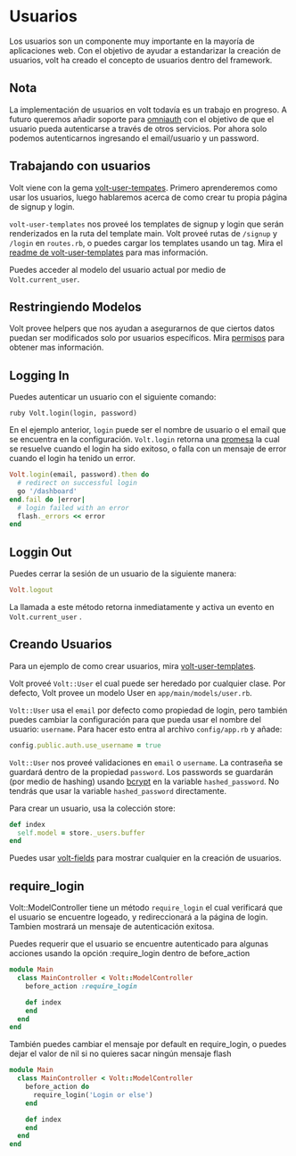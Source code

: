 # Usuarios

Los usuarios son un componente muy importante en la mayoría de aplicaciones web. Con el objetivo de ayudar a estandarizar la creación de usuarios, volt ha creado el concepto de usuarios dentro del framework.

## Nota

La implementación de usuarios en volt todavía es un trabajo en progreso.  A futuro queremos añadir soporte para [omniauth](https://github.com/intridea/omniauth) con el objetivo de que el usuario pueda autenticarse a través de otros servicios. Por ahora solo podemos autenticarnos ingresando el email/usuario y un password.

## Trabajando con usuarios

Volt viene con la gema [volt-user-tempates](https://github.com/voltrb/volt-user-templates).  Primero aprenderemos como usar los usuarios, luego hablaremos acerca de como crear tu propia página de signup y login.

```volt-user-templates``` nos proveé los templates de signup y login que serán renderizados en la ruta del template main. Volt proveé rutas de ```/signup``` y ```/login``` en ```routes.rb```, o puedes cargar los templates usando un tag. Mira el [readme de volt-user-templates](https://github.com/voltrb/volt-user-templates) para mas información.

Puedes acceder al modelo del usuario actual por medio de ```Volt.current_user```.

## Restringiendo Modelos

Volt provee helpers que nos ayudan a asegurarnos de que ciertos datos puedan ser modificados solo por usuarios específicos. Mira [permisos](#permissions) para obtener mas información.

## Logging In

Puedes autenticar un usuario con el siguiente comando:

```ruby Volt.login(login, password) ```

En el ejemplo anterior, ```login``` puede ser el nombre de usuario o el email que se encuentra en la configuración. ```Volt.login``` retorna una [promesa](http://opalrb.org/blog/2014/05/07/promises-in-opal/) la cual se resuelve cuando el login ha sido exitoso, o falla con un mensaje de error cuando el login ha tenido un error.

```ruby
Volt.login(email, password).then do
  # redirect on successful login
  go '/dashboard'
end.fail do |error|
  # login failed with an error
  flash._errors << error
end
```

## Loggin Out

Puedes cerrar la sesión de un usuario de la siguiente manera:

```ruby
Volt.logout
```

La llamada a este método retorna inmediatamente y activa un evento
en ```Volt.current_user``` .

## Creando Usuarios

Para un ejemplo de como crear usuarios, mira [volt-user-templates](https://github.com/voltrb/volt-user-templates).

Volt proveé ```Volt::User``` el cual puede ser heredado por cualquier clase. Por defecto, Volt provee un modelo User en ```app/main/models/user.rb```.

```Volt::User``` usa el ```email``` por defecto como propiedad de login, pero también puedes cambiar la configuración para que pueda usar el nombre del usuario: ```username```. Para hacer esto entra al archivo ```config/app.rb``` y añade:

```ruby
config.public.auth.use_username = true
```

```Volt::User``` nos proveé validaciones en ```email``` o ```username```.  La contraseña se guardará dentro de la propiedad ```password```. Los passwords se guardarán (por medio de hashing) usando [bcrypt](https://github.com/codahale/bcrypt-ruby) en la variable ```hashed_password```. No tendrás que usar la variable ```hashed_password``` directamente.

Para crear un usuario, usa la colección store:

```ruby
def index
  self.model = store._users.buffer
end
```

Puedes usar [volt-fields](https://github.com/voltrb/volt-fields) para mostrar cualquier en la creación de usuarios.

## require_login

Volt::ModelController tiene un método ```require_login``` el cual verificará que el usuario se encuentre logeado, y redireccionará a la página de login.  Tambien mostrará un mensaje de autenticación exitosa.

Puedes requerir que el usuario se encuentre autenticado para algunas acciones usando la opción :require_login dentro de before_action

```ruby
module Main
  class MainController < Volt::ModelController
    before_action :require_login

    def index
    end
  end
end
```

También puedes cambiar el mensaje por default en require_login, o puedes dejar el valor de nil si no quieres sacar ningún mensaje flash

```ruby
module Main
  class MainController < Volt::ModelController
    before_action do
      require_login('Login or else')
    end

    def index
    end
  end
end
```
